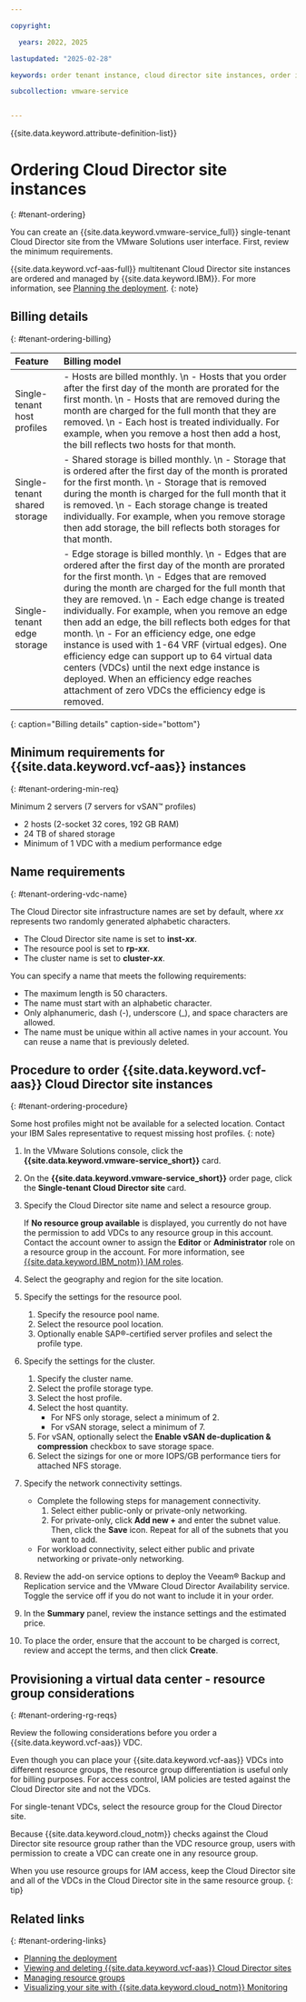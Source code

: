 ```yaml
---

copyright:

  years: 2022, 2025

lastupdated: "2025-02-28"

keywords: order tenant instance, cloud director site instances, order instance, single tenant order

subcollection: vmware-service


---
```


{{site.data.keyword.attribute-definition-list}}

# Ordering Cloud Director site instances
{: #tenant-ordering}

You can create an {{site.data.keyword.vmware-service_full}} single-tenant Cloud Director site from the VMware Solutions user interface. First, review the minimum requirements.

{{site.data.keyword.vcf-aas-full}} multitenant Cloud Director site instances are ordered and managed by {{site.data.keyword.IBM}}. For more information, see [Planning the deployment](/docs/vmware-service?topic=vmware-service-tenant-plan-deploy).
{: note}

## Billing details
{: #tenant-ordering-billing}

| Feature                      | Billing model      |
|:-----------------------------|:-------------------|
| Single-tenant host profiles | - Hosts are billed monthly. \n - Hosts that you order after the first day of the month are prorated for the first month. \n - Hosts that are removed during the month are charged for the full month that they are removed. \n - Each host is treated individually. For example, when you remove a host then add a host, the bill reflects two hosts for that month. |
| Single-tenant shared storage | - Shared storage is billed monthly. \n - Storage that is ordered after the first day of the month is prorated for the first month. \n - Storage that is removed during the month is charged for the full month that it is removed. \n - Each storage change is treated individually. For example, when you remove storage then add storage, the bill reflects both storages for that month. |
| Single-tenant edge storage | - Edge storage is billed monthly. \n - Edges that are ordered after the first day of the month are prorated for the first month. \n - Edges that are removed during the month are charged for the full month that they are removed. \n - Each edge change is treated individually. For example, when you remove an edge then add an edge, the bill reflects both edges for that month. \n - For an efficiency edge, one edge instance is used with 1-64 VRF (virtual edges). One efficiency edge can support up to 64 virtual data centers (VDCs) until the next edge instance is deployed. When an efficiency edge reaches attachment of zero VDCs the efficiency edge is removed. |
{: caption="Billing details" caption-side="bottom"}

## Minimum requirements for {{site.data.keyword.vcf-aas}} instances
{: #tenant-ordering-min-req}

Minimum 2 servers (7 servers for vSAN™ profiles)
 * 2 hosts (2-socket 32 cores, 192 GB RAM)
 * 24 TB of shared storage
 * Minimum of 1 VDC with a medium performance edge

## Name requirements
{: #tenant-ordering-vdc-name}

The Cloud Director site infrastructure names are set by default, where _xx_ represents two randomly generated alphabetic characters.
* The Cloud Director site name is set to **inst-_xx_**.
* The resource pool is set to **rp-_xx_**.
* The cluster name is set to **cluster-_xx_**.

You can specify a name that meets the following requirements:
* The maximum length is 50 characters.
* The name must start with an alphabetic character.
* Only alphanumeric, dash (-), underscore (_), and space characters are allowed.
* The name must be unique within all active names in your account. You can reuse a name that is previously deleted.

## Procedure to order {{site.data.keyword.vcf-aas}} Cloud Director site instances
{: #tenant-ordering-procedure}

Some host profiles might not be available for a selected location. Contact your IBM Sales representative to request missing host profiles.
{: note}

1. In the VMware Solutions console, click the **{{site.data.keyword.vmware-service_short}}** card.
2. On the **{{site.data.keyword.vmware-service_short}}** order page, click the **Single-tenant Cloud Director site** card.
3. Specify the Cloud Director site name and select a resource group.

   If **No resource group available** is displayed, you currently do not have the permission to add VDCs to any resource group in this account. Contact the account owner to assign the **Editor** or **Administrator** role on a resource group in the account. For more information, see [{{site.data.keyword.IBM_notm}} IAM roles](/docs/account?topic=account-userroles).
4. Select the geography and region for the site location.
5. Specify the settings for the resource pool.
    1. Specify the resource pool name.
    2. Select the resource pool location.
    3. Optionally enable SAP®-certified server profiles and select the profile type.
6. Specify the settings for the cluster.
    1. Specify the cluster name.
    2. Select the profile storage type.
    3. Select the host profile.
    4. Select the host quantity.
       * For NFS only storage, select a minimum of 2.
       * For vSAN storage, select a minimum of 7.
    5. For vSAN, optionally select the **Enable vSAN de-duplication & compression** checkbox to save storage space.
    6. Select the sizings for one or more IOPS/GB performance tiers for attached NFS storage.
7. Specify the network connectivity settings.
    * Complete the following steps for management connectivity.
       1. Select either public-only or private-only networking.
       2. For private-only, click **Add new +** and enter the subnet value. Then, click the **Save** icon. Repeat for all of the subnets that you want to add.
    * For workload connectivity, select either public and private networking or private-only networking.
8. Review the add-on service options to deploy the Veeam® Backup and Replication service and the VMware Cloud Director Availability service. Toggle the service off if you do not want to include it in your order.
8. In the **Summary** panel, review the instance settings and the estimated price.
7. To place the order, ensure that the account to be charged is correct, review and accept the terms, and then click **Create**.

## Provisioning a virtual data center - resource group considerations
{: #tenant-ordering-rg-reqs}

Review the following considerations before you order a {{site.data.keyword.vcf-aas}} VDC.

Even though you can place your {{site.data.keyword.vcf-aas}} VDCs into different resource groups, the resource group differentiation is useful only for billing purposes. For access control, IAM policies are tested against the Cloud Director site and not the VDCs.

For single-tenant VDCs, select the resource group for the Cloud Director site.

Because {{site.data.keyword.cloud_notm}} checks against the Cloud Director site resource group rather than the VDC resource group, users with permission to create a VDC can create one in any resource group.

When you use resource groups for IAM access, keep the Cloud Director site and all of the VDCs in the Cloud Director site in the same resource group.
{: tip}

## Related links
{: #tenant-ordering-links}

* [Planning the deployment](/docs/vmware-service?topic=vmware-service-tenant-plan-deploy)
* [Viewing and deleting {{site.data.keyword.vcf-aas}} Cloud Director sites](/docs/vmware-service?topic=vmware-service-tenant-viewing-sites)
* [Managing resource groups](/docs/account?topic=account-rgs&interface=ui)
* [Visualizing your site with {{site.data.keyword.cloud_notm}} Monitoring](/docs/vmware-service?topic=vmware-service-single-tenant-monitoring)
